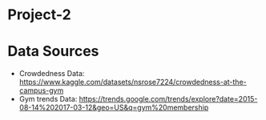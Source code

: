 # Project-2

# Data Sources

- Crowdedness Data: https://www.kaggle.com/datasets/nsrose7224/crowdedness-at-the-campus-gym
- Gym trends Data: https://trends.google.com/trends/explore?date=2015-08-14%202017-03-12&geo=US&q=gym%20membership

